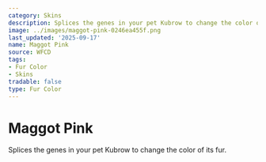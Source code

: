 ```yaml
---
category: Skins
description: Splices the genes in your pet Kubrow to change the color of its fur.
image: ../images/maggot-pink-0246ea455f.png
last_updated: '2025-09-17'
name: Maggot Pink
source: WFCD
tags:
- Fur Color
- Skins
tradable: false
type: Fur Color
---
```


# Maggot Pink

Splices the genes in your pet Kubrow to change the color of its fur.

